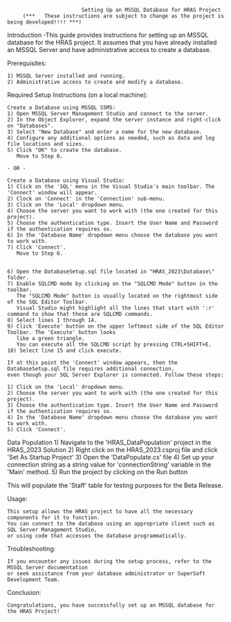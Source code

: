                             Setting Up an MSSQL Database for HRAS Project
         (***   These instructions are subject to change as the project is being developed!!!! ***)


Introduction
-This guide provides instructions for setting up an MSSQL database for the HRAS project. 
It assumes that you have already installed an MSSQL Server and have administrative access to create a database.

Prerequisites:

    1) MSSQL Server installed and running.
    2) Administrative access to create and modify a database.

Required Setup Instructions (on a local machine):

    Create a Database using MSSQL SSMS:
    1) Open MSSQL Server Management Studio and connect to the server.
    2) In the Object Explorer, expand the server instance and right-click on "Databases".
    3) Select "New Database" and enter a name for the new database.
    4) Configure any additional options as needed, such as data and log file locations and sizes.
    5) Click "OK" to create the database. 
       Move to Step 6.

    - OR -

    Create a Database using Visual Studio:
    1) Click on the 'SQL' menu in the Visual Studio's main toolbar. The 'Connect' window will appear. 
    2) Clock on 'Connect' in the 'Connection' sub-menu.
    3) Click on the 'Local' dropdown menu.
    4) Choose the server you want to work with (the one created for this project).
    5) Choose the authentication type. Insert the User Name and Password if the authentication requires so.
    6) In the 'Database Name' dropdown menu choose the database you want to work with.
    7) Click 'Connect'.
       Move to Step 6.


    6) Open the DatabaseSetup.sql file located in "HRAS_2023\Database\" folder.
    7) Enable SQLCMD mode by clicking on the "SQLCMD Mode" button in the toolbar.
       The "SQLCMD Mode" button is usually located on the rightmost side of the SQL Editor Toolbar.
       Visual Studio might highlight all the lines that start with ':r' command to show that these are SQLCMD commands.
    8) Select lines 1 through 14.
    9) Click 'Execute' button on the upper leftmost side of the SQL Editor Toolbar. The 'Execute' button looks 
       like a green triangle. 
       You can execute all the SQLCMD script by pressing CTRL+SHIFT+E.
    10) Select line 15 and click execute.

    If at this point the 'Connect' window appears, then the DatabaseSetup.sql file requires additional connection,
    even though your SQL Server Explorer is connected. Follow these steps:
    
    1) Click on the 'Local' dropdown menu.
    2) Choose the server you want to work with (the one created for this project).
    3) Choose the authentication type. Insert the User Name and Password if the authentication requires so.
    4) In the 'Database Name' dropdown menu choose the database you want to work with.
    5) Click 'Connect'.

Data Population
    1) Navigate to the 'HRAS_DataPopulation' project in the HRAS_2023 Solution
    2) Right click on the HRAS_2023.csproj file and click 'Set As Startup Project'
    3) Open the 'DataPopulate.cs' file
    4) Set up your connection string as a string value for 'connectionString' variable in the 'Main' method. 
    5) Run the project by clicking on the Run button

This will populate the 'Staff' table for testing purposes for the Beta Release.

Usage:
    
    This setup allows the HRAS project to have all the necessary components for it to function.
    You can connect to the database using an appropriate client such as SQL Server Management Studio, 
    or using code that accesses the database programmatically.

Troubleshooting:

    If you encounter any issues during the setup process, refer to the MSSQL Server documentation 
    or seek assistance from your database administrator or SuperSoft Development Team. 

Conclusion:

    Congratulations, you have successfully set up an MSSQL database for the HRAS Project! 